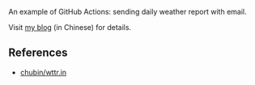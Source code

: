 An example of GitHub Actions: sending daily weather report with email.

Visit [my blog](http://www.ruanyifeng.com/blog/2019/12/github_actions.html) (in Chinese) for details.

## References

- [chubin/wttr.in](https://github.com/chubin/wttr.in)
